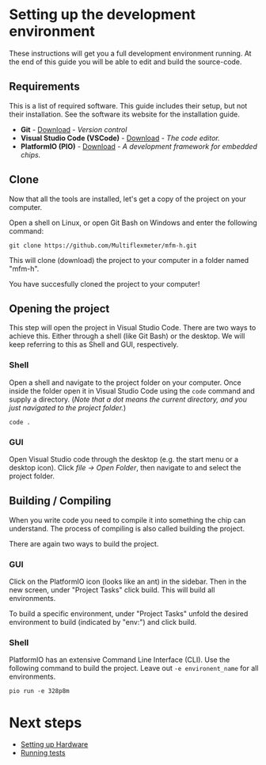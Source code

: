# Setting up the development environment

These instructions will get you a full development environment running. At the end of this guide you will be able to edit and build the source-code.

## Requirements

This is a list of required software. This guide includes their setup, but not their installation. See the software its website for the installation guide.

- **Git** - [Download](https://git-scm.com/downloads) - *Version control*
- **Visual Studio Code (VSCode)** - [Download](https://code.visualstudio.com/download) - *The code editor.*
- **PlatformIO (PIO)** - [Download](platformio.md) - *A development framework for embedded chips.*

## Clone

Now that all the tools are installed, let's get a copy of the project on your computer.

Open a shell on Linux, or open Git Bash on Windows and enter the following command:

```
git clone https://github.com/Multiflexmeter/mfm-h.git
```

This will clone (download) the project to your computer in a folder named "mfm-h".

You have succesfully cloned the project to your computer!

## Opening the project

This step will open the project in Visual Studio Code. There are two ways to achieve this. Either through a shell (like Git Bash) or the desktop. We will keep referring to this as Shell and GUI, respectively.

### Shell

Open a shell and navigate to the project folder on your computer. Once inside the folder open it in Visual Studio Code using the `code` command and supply a directory. (*Note that a dot means the current directory, and you just navigated to the project folder.*)

```
code .
```

### GUI

Open Visual Studio code through the desktop (e.g. the start menu or a desktop icon). Click *file -> Open Folder*, then navigate to and select the project folder.

## Building / Compiling

When you write code you need to compile it into something the chip can understand. The process of compiling is also called building the project.

There are again two ways to build the project.

### GUI

Click on the PlatformIO icon (looks like an ant) in the sidebar. Then in the new screen, under "Project Tasks" click build. This will build all environments.

To build a specific environment, under "Project Tasks" unfold the desired environment to build (indicated by "env:") and click build.

### Shell

PlatformIO has an extensive Command Line Interface (CLI). Use the following command to build the project. Leave out `-e environent_name` for all environments.

```
pio run -e 328p8m
```

# Next steps
- [Setting up Hardware](hardware.md)
- [Running tests](testing.md)
